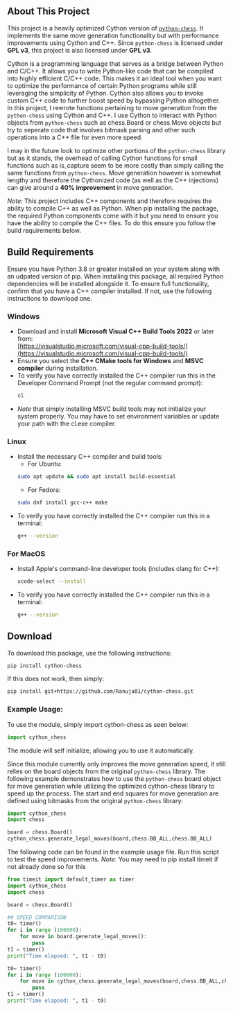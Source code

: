 ## About This Project  
This project is a heavily optimized Cython version of [`python-chess`](https://github.com/niklasf/python-chess). It implements the same move generation functionality but with
performance improvements using Cython and C++. Since `python-chess` is licensed under **GPL v3**,
this project is also licensed under **GPL v3**.

Cython is a programming language that serves as a bridge between Python and C/C++. It allows you to
write Python-like code that can be compiled into highly efficient C/C++ code. This makes it an ideal
tool when you want to optimize the performance of certain Python programs while still leveraging the
simplicity of Python. Cython also allows you to invoke custom C++ code to further boost speed by bypassing
Python alltogether. In this project, I rewrote functions pertaining to move generation from the
`python-chess` using Cython and C++. I use Cython to interact with Python objects from `python-chess` such as
chess.Board or chess.Move objects but try to seperate code that involves bitmask parsing and other such
operations into a C++ file for even more speed.

I may in the future look to optimize other portions of the `python-chess` library but as it stands,
the overhead of calling Cython functions for small functions such as is_capture seem to be more costly
than simply calling the same functions from `python-chess`. Move generation however is somewhat lengthy and therefore
the Cythonized code (as well as the C++ injections) can give around a **40% improvement** in move generation.

*Note:* This project includes C++ components and therefore requires the ability to compile C++ as well as Python.
When pip installing the package, the required Python components come with it but you need to ensure you
have the ability to compile the C++ files. To do this ensure you follow the build requirements below.

## Build Requirements
Ensure you have Python 3.8 or greater installed on your system along with an udpated version of pip.
When installing this package, all required Python dependencies will be installed alongside it.
To ensure full functionality, confirm that you have a C++ compiler installed. If not, use the following
instructions to download one.

### Windows  
- Download and install **Microsoft Visual C++ Build Tools 2022** or later from:  
  [https://visualstudio.microsoft.com/visual-cpp-build-tools/](https://visualstudio.microsoft.com/visual-cpp-build-tools/)  
- Ensure you select the **C++ CMake tools for Windows** and **MSVC compiler** during installation.
- To verify you have correctly installed the C++ compiler run this in the Developer Command Prompt (not the regular command prompt):
  ```sh
  cl
  ```
- *Note* that simply installing MSVC build tools may not initialize your system properly. You may have to set environment
  variables or update your path with the cl.exe compiler.
### Linux  
- Install the necessary C++ compiler and build tools:
  - For Ubuntu: 
  ```sh
  sudo apt update && sudo apt install build-essential
  ```
  - For Fedora:
  ```sh
  sudo dnf install gcc-c++ make
  ```
- To verify you have correctly installed the C++ compiler run this in a terminal:
  ```sh
  g++ --version 
  ```
### For MacOS
- Install Apple's command-line developer tools (includes clang for C++):
  
  ```sh
  xcode-select --install
  ```
- To verify you have correctly installed the C++ compiler run this in a terminal:
  ```sh
  g++ --version 
  ```

## Download
To download this package, use the following instructions:
  ```sh
  pip install cython-chess
  ```
If this does not work, then simply:
  ```sh
  pip install git+https://github.com/Ranuja01/cython-chess.git
  ```

### **Example Usage:**
To use the module, simply import cython-chess as seen below:
```python
import cython_chess
```
The module will self initialize, allowing you to use it automatically.

Since this module currently only improves the move generation speed, it still relies on the board objects from the original `python-chess`
library. The following example demonstrates how to use the `python-chess` board object for move generation while utilizing the optimized
cython-chess library to speed up the process. The start and end squares for move generation are defined using bitmasks from the original
`python-chess` library:
```python
import cython_chess
import chess

board = chess.Board()
cython_chess.generate_legal_moves(board,chess.BB_ALL,chess.BB_ALL)
```

The following code can be found in the example usage file. Run this script to test the speed improvements.
*Note:* You may need to pip install timeit if not already done so for this
```python
from timeit import default_timer as timer
import cython_chess
import chess

board = chess.Board()

## SPEED COMPARISON
t0= timer()
for i in range (100000):
    for move in board.generate_legal_moves():
        pass
t1 = timer()
print("Time elapsed: ", t1 - t0)

t0= timer()
for i in range (100000):
    for move in cython_chess.generate_legal_moves(board,chess.BB_ALL,chess.BB_ALL):
        pass
t1 = timer()
print("Time elapsed: ", t1 - t0)
```
